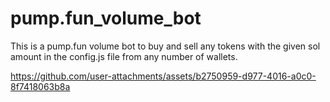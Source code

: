 # pump.fun_volume_bot
This is a pump.fun volume bot to buy and sell any tokens with the given sol amount in the config.js file from any number of wallets.



https://github.com/user-attachments/assets/b2750959-d977-4016-a0c0-8f7418063b8a

